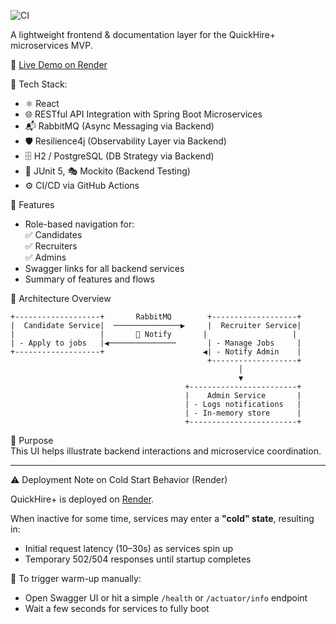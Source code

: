 ![CI](https://github.com/tundeadetunji/quick-hire_docs/actions/workflows/ci.yml/badge.svg)


A lightweight frontend & documentation layer for the QuickHire+ microservices MVP.

🔗 [Live Demo on Render](https://quick-hire-docs.onrender.com)

🧰 Tech Stack:
- ⚛️ React
- 🌐 RESTful API Integration with Spring Boot Microservices
- 📬 RabbitMQ (Async Messaging via Backend)
- 🛡️ Resilience4j (Observability Layer via Backend)
- 🗄️ H2 / PostgreSQL (DB Strategy via Backend)
- 🧪 JUnit 5, 🎭 Mockito (Backend Testing)
- ⚙️ CI/CD via GitHub Actions

📂 Features  
- Role-based navigation for:  
  ✅ Candidates  
  ✅ Recruiters  
  ✅ Admins  
- Swagger links for all backend services  
- Summary of features and flows

📐 Architecture Overview  
```
+-------------------+       RabbitMQ        +-------------------+
|  Candidate Service|  ───────────────▶     |  Recruiter Service|
|                   |       🔔 Notify       |                   |
| - Apply to jobs   |◀───────────────       | - Manage Jobs     |
+-------------------+                      ◀| - Notify Admin    |
                                            +-------------------+
                                                   │
                                                   ▼
                                       +------------------------+
                                       |    Admin Service       |
                                       | - Logs notifications   |
                                       | - In-memory store      |
                                       +------------------------+
```

📘 Purpose  
This UI helps illustrate backend interactions and microservice coordination.

---

⚠️ Deployment Note on Cold Start Behavior (Render)

QuickHire+ is deployed on [Render](https://render.com).

When inactive for some time, services may enter a **"cold" state**, resulting in:

- Initial request latency (10–30s) as services spin up
- Temporary 502/504 responses until startup completes

🧪 To trigger warm-up manually:
- Open Swagger UI or hit a simple `/health` or `/actuator/info` endpoint
- Wait a few seconds for services to fully boot

